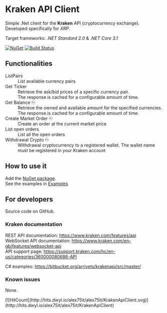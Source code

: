# Kraken API Client

Simple .Net client for the **Kraken** API (cryptocurrency exchange).  
Developed specifically for _XRP_.

Target frameworks: _.NET Standard 2.0_ & _.NET Core 3.1_


[![NuGet](https://img.shields.io/nuget/v/Alex75.KrakenApiClient.svg)](https://www.nuget.org/packages/Alex75.KrakenApiClient) 
[![Build Status](https://alex75.visualstudio.com/Kraken%20API%20Client/_apis/build/status/Build%20and%20publish%20Package%20v0.1?branchName=master)](https://alex75.visualstudio.com/Kraken%20API%20Client/_build/latest?definitionId=18&branchName=master)

## Functionalities

<dl>
  <dt>ListPairs</dt>
    <dd>List available currency pairs</dd>
  <dt>Get Ticker</dt>
    <dd>Retrieve the ask/bid prices of a specific currency pair.
    <br>The response is cached for a configurable amount of time.</dd>
  <dt>Get Balance <img src="./api key lock.svg" height=12 title="API key required"></dt>
    <dd>Retrieve the owned and available amount for the specified currencies.
    <br>The response is cached for a configurable amount of time.</dd>
  <dt>Create Market Order <img src="./api key lock.svg" height=12 title="API key required"></dt>
    <dd>Create an order at the current market price</dd>
  <dt>List open orders</dt>
    <dd>List all the open orders</dd>
  <dt>Withdrawal Crypto <img src="./api key lock.svg" height=12 title="API key required"></dt>
    <dd>Withdrawal cryptocurrency to a registered wallet. The wallet name must be registered in your Kraken account</dd>
</dl>


## How to use it

Add the <a href="https://www.nuget.org/packages/Alex75.KrakenApiClient" target="_blank">NuGet package</a>.  
See the examples in <a href="Example/Program.cs">Examples</a>


## For developers

Source code on GitHub.

### Kraken documentation

REST API documentation: https://www.kraken.com/features/api  
WebSocket API documentation: https://www.kraken.com/en-gb/features/websocket-api  
API support page: https://support.kraken.com/hc/en-us/categories/360000080686-API  

C# examples: https://bitbucket.org/arrivets/krakenapi/src/master/

### Known issues 

None.


<div style="float:right">
[![HitCount](http://hits.dwyl.io/alex75it/alex75it/KrakenApiClient.svg)](http://hits.dwyl.io/alex75it/alex75it/KrakenApiClient)
</div>
